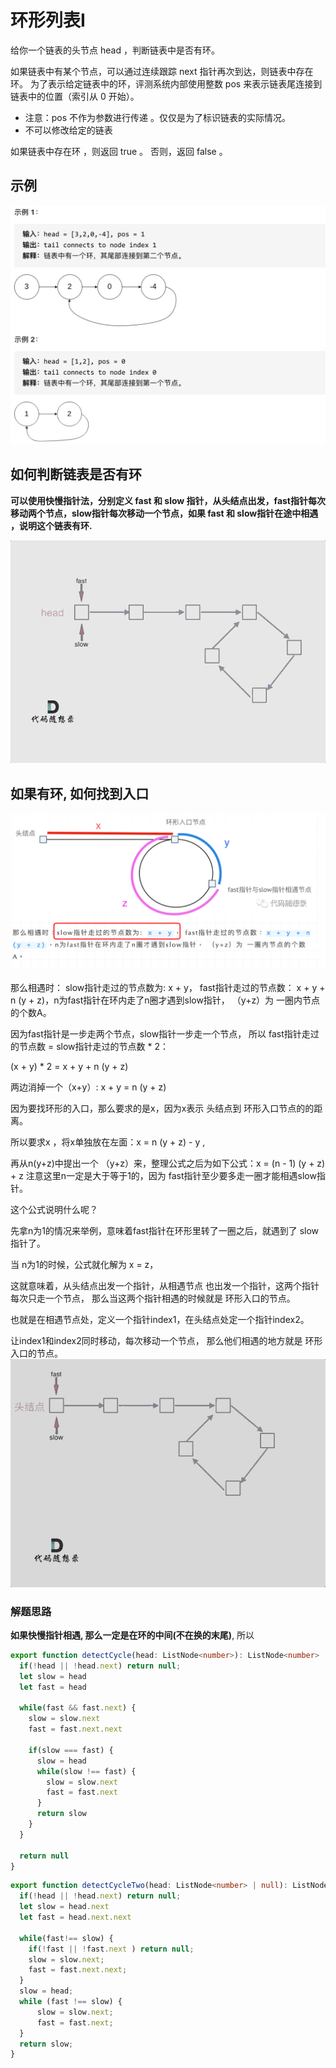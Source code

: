 # 环形列表I

给你一个链表的头节点 head ，判断链表中是否有环。

如果链表中有某个节点，可以通过连续跟踪 next 指针再次到达，则链表中存在环。 为了表示给定链表中的环，评测系统内部使用整数 pos 来表示链表尾连接到链表中的位置（索引从 0 开始）。
* 注意：pos 不作为参数进行传递 。仅仅是为了标识链表的实际情况。
* 不可以修改给定的链表

如果链表中存在环 ，则返回 true 。 否则，返回 false 。

## 示例

![cycle](../../static/img/linkedlist/cycle.png)


## 如何判断链表是否有环

**可以使用快慢指针法，分别定义 fast 和 slow 指针，从头结点出发，fast指针每次移动两个节点，slow指针每次移动一个节点，如果 fast 和 slow指针在途中相遇 ，说明这个链表有环.**

![animation](../../static/img/linkedlist/cycle.gif)

## 如果有环, 如何找到入口

![logic](../../static/img/linkedlist/logic.png)

那么相遇时： slow指针走过的节点数为: x + y， fast指针走过的节点数： x + y + n (y + z)，n为fast指针在环内走了n圈才遇到slow指针， （y+z）为 一圈内节点的个数A。

因为fast指针是一步走两个节点，slow指针一步走一个节点， 所以 fast指针走过的节点数 = slow指针走过的节点数 * 2：

(x + y) * 2 = x + y + n (y + z)

两边消掉一个（x+y）: x + y = n (y + z)

因为要找环形的入口，那么要求的是x，因为x表示 头结点到 环形入口节点的的距离。

所以要求x ，将x单独放在左面：x = n (y + z) - y ,

再从n(y+z)中提出一个 （y+z）来，整理公式之后为如下公式：x = (n - 1) (y + z) + z 注意这里n一定是大于等于1的，因为 fast指针至少要多走一圈才能相遇slow指针。

这个公式说明什么呢？

先拿n为1的情况来举例，意味着fast指针在环形里转了一圈之后，就遇到了 slow指针了。

当 n为1的时候，公式就化解为 x = z，

这就意味着，从头结点出发一个指针，从相遇节点 也出发一个指针，这两个指针每次只走一个节点， 那么当这两个指针相遇的时候就是 环形入口的节点。

也就是在相遇节点处，定义一个指针index1，在头结点处定一个指针index2。

让index1和index2同时移动，每次移动一个节点， 那么他们相遇的地方就是 环形入口的节点。
![logic](../../static/img/linkedlist/logic.gif)

### 解题思路

**如果快慢指针相遇, 那么一定是在环的中间(不在换的末尾)**, 所以
```typescript 
export function detectCycle(head: ListNode<number>): ListNode<number> | null {
  if(!head || !head.next) return null;
  let slow = head
  let fast = head
  
  while(fast && fast.next) {
    slow = slow.next
    fast = fast.next.next 
    
    if(slow === fast) {
      slow = head
      while(slow !== fast) {
        slow = slow.next
        fast = fast.next
      }
      return slow 
    }
  }
    
  return null
}
```

```typescript 
export function detectCycleTwo(head: ListNode<number> | null): ListNode<number> | null {
  if(!head || !head.next) return null;
  let slow = head.next
  let fast = head.next.next

  while(fast!== slow) {
    if(!fast || !fast.next ) return null;
    slow = slow.next;
    fast = fast.next.next; 
  }
  slow = head;
  while (fast !== slow) {
      slow = slow.next;
      fast = fast.next;
  }
  return slow;
}
```

